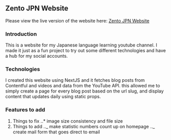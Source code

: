 ## Zento JPN Website

Please view the live version of the website here: [Zento JPN Website](https://www.zento-jpn.com/)

### Introduction

This is a website for my Japanese language learning youtube channel. I made it just as a fun project to try out some different technologies and have a hub for my social accounts.

### Technologies

I created this website using NextJS and it fetches blog posts from Contentful and videos and data from the YouTube API. this allowed me to simply create a page for every blog post based on the url slug, and display content that updates daily using static props.

### Features to add

1. Things to fix
   ..\* image size consistency and file size
2. Things to add
   .._ make statistic numbers count up on homepage
   .._ create mail form that goes direct to email
